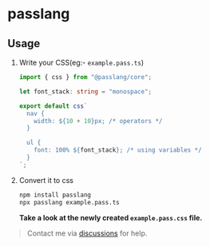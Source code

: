# passlang

## Usage

1. Write your CSS(eg:- `example.pass.ts`)

   ```ts
   import { css } from "@passlang/core";

   let font_stack: string = "monospace";

   export default css`
     nav {
       width: ${10 + 10}px; /* operators */
     }

     ul {
       font: 100% ${font_stack}; /* using variables */
     }
   `;
   ```

2. Convert it to css
   ```sh
   npm install passlang
   npx passlang example.pass.ts
   ```
   **Take a look at the newly created `example.pass.css` file.**

> Contact me via [discussions](https://github.com/ksenginew/pass/discussions) for help.
